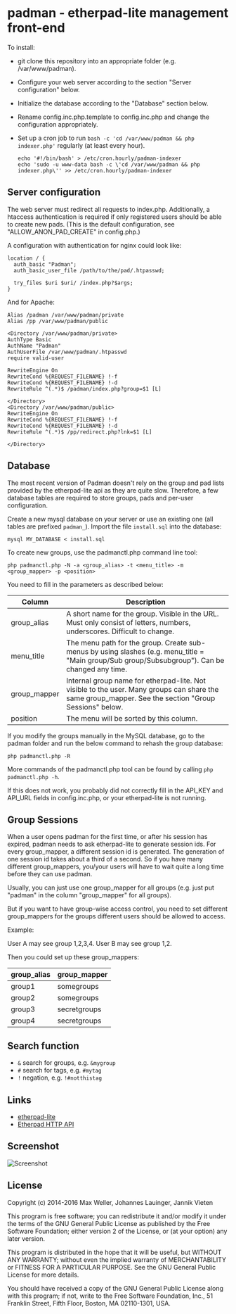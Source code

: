 # padman - etherpad-lite management front-end

To install:
* git clone this repository into an appropriate folder (e.g. /var/www/padman).
* Configure your web server according to the section "Server configuration" below.
* Initialize the database according to the "Database" section below.
* Rename config.inc.php.template to config.inc.php and change the configuration appropriately.
* Set up a cron job to run `bash -c 'cd /var/www/padman && php indexer.php'` regularly (at least every hour).
  
  ```
  echo '#!/bin/bash' > /etc/cron.hourly/padman-indexer
  echo 'sudo -u www-data bash -c \'cd /var/www/padman && php indexer.php\'' >> /etc/cron.hourly/padman-indexer
  ```

## Server configuration

The web server must redirect all requests to index.php. Additionally, a htaccess
authentication is required if only registered users should be able to create new
pads. (This is the default configuration, see "ALLOW_ANON_PAD_CREATE" in config.php.)

A configuration with authentication for nginx could look like:

```
location / {
  auth_basic "Padman";
  auth_basic_user_file /path/to/the/pad/.htpasswd;

  try_files $uri $uri/ /index.php?$args;
}
```

And for Apache:

```
Alias /padman /var/www/padman/private
Alias /pp /var/www/padman/public

<Directory /var/www/padman/private>
AuthType Basic
AuthName "Padman"
AuthUserFile /var/www/padman/.htpasswd
require valid-user

RewriteEngine On
RewriteCond %{REQUEST_FILENAME} !-f
RewriteCond %{REQUEST_FILENAME} !-d
RewriteRule ^(.*)$ /padman/index.php?group=$1 [L]

</Directory>
<Directory /var/www/padman/public>
RewriteEngine On
RewriteCond %{REQUEST_FILENAME} !-f
RewriteCond %{REQUEST_FILENAME} !-d
RewriteRule ^(.*)$ /pp/redirect.php?lnk=$1 [L]

</Directory>
```


## Database

The most recent version of Padman doesn't rely on the group and pad lists provided
by the etherpad-lite api as they are quite slow. Therefore, a few database tables are
required to store groups, pads and per-user configuration.

Create a new mysql database on your server or use an existing one (all tables are 
prefixed `padman_`). Import the file `install.sql` into the database:

    mysql MY_DATABASE < install.sql

To create new groups, use the padmanctl.php command line tool:

    php padmanctl.php -N -a <group_alias> -t <menu_title> -m <group_mapper> -p <position>

You need to fill in the parameters as described below:

| Column      | Description                                           |
|-------------|-------------------------------------------------------|
| group_alias | A short name for the group. Visible in the URL. Must only consist of letters, numbers, underscores. Difficult to change.  |
| menu_title  | The menu path for the group. Create sub-menus by using slashes (e.g. menu_title = "Main group/Sub group/Subsubgroup"). Can be changed any time. |
| group_mapper | Internal group name for etherpad-lite. Not visible to the user. Many groups can share the same group_mapper. See the section "Group Sessions" below. |
| position    | The menu will be sorted by this column. |

If you modify the groups manually in the MySQL database, go to the padman folder and run the below command to rehash the group database:

    php padmanctl.php -R

More commands of the padmanctl.php tool can be found by calling `php padmanctl.php -h`.

If this does not work, you probably did not correctly fill in the API_KEY and API_URL fields in  config.inc.php,
or your etherpad-lite is not running.


## Group Sessions

When a user opens padman for the first time, or after his session has expired, padman needs to
ask etherpad-lite to generate session ids. For every group_mapper, a different session id is generated.
The generation of one session id takes about a third of a second. So if you have many different 
group_mappers, you/your users will have to wait quite a long time before they can use padman.

Usually, you can just use one group_mapper for all groups (e.g. just put "padman" in the 
column "group_mapper" for all groups).

But if you want to have group-wise access control, you need to set different group_mappers for
the groups different users should be allowed to access.

Example:

User A may see group 1,2,3,4. User B may see group 1,2. 

Then you could set up these group_mappers:

| group_alias | group_mapper |
|-------------|--------------|
| group1      | somegroups    |
| group2      | somegroups    |
| group3      | secretgroups  |
| group4      | secretgroups  |


## Search function


* `&` search for groups, e.g. `&mygroup`
* `#` search for tags, e.g. `#mytag`
* `!` negation, e.g. `!#notthistag`

## Links

* [etherpad-lite](https://github.com/ether/etherpad-lite/)
* [Etherpad HTTP API](http://etherpad.org/doc/v1.4.1/#index_http_api)

## Screenshot

![Screenshot](http://u.dropme.de/5165/61a34f/Bildschirmfoto-2014-12-04-um-15.26.02.png)


## License

Copyright (c) 2014-2016 Max Weller, Johannes Lauinger, Jannik Vieten

This program is free software; you can redistribute it and/or
modify it under the terms of the GNU General Public License
as published by the Free Software Foundation; either version 2
of the License, or (at your option) any later version.

This program is distributed in the hope that it will be useful,
but WITHOUT ANY WARRANTY; without even the implied warranty of
MERCHANTABILITY or FITNESS FOR A PARTICULAR PURPOSE.  See the
GNU General Public License for more details.

You should have received a copy of the GNU General Public License
along with this program; if not, write to the Free Software
Foundation, Inc., 51 Franklin Street, Fifth Floor, Boston, MA  02110-1301, USA.


